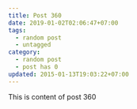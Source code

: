 ```yaml
---
title: Post 360
date: 2019-01-02T02:06:47+07:00
tags:
  - random post
  - untagged
category:
  - random post
  - post has 0
updated: 2015-01-13T19:03:22+07:00
---
```

This is content of post 360